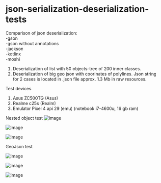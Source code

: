 # json-serialization-deserialization-tests

Comparison of json deserialization:
  <br />-gson
  <br />-gson without annotations
  <br />-jackson 
  <br />-kotlinx
  <br />-moshi 
  
  1) Deserialization of list with 50 objects-tree of 200 inner classes.
  2) Deserialization of big geo json with coorinates of polylines.
  Json string for 2 cases is located in .json file approx. 1.3 Mb in raw resources.

  Test devices
  1) Asus ZC500TG (Asus)
  2) Realme c25s (Realm)
  3) Emulator Pixel 4 api 29 (emu) (notebook i7-4600u, 16 gb ram)

Nested object test 
![image](https://user-images.githubusercontent.com/18057056/190706053-388c0293-2df9-4d8c-9cd7-52d3769b72e7.png)

![image](https://user-images.githubusercontent.com/18057056/190706116-abafa661-b02a-43cd-b06c-3f0e8d6d5052.png)

![image](https://user-images.githubusercontent.com/18057056/190706158-ca5a8bd9-18ea-4c5b-8771-cbd4b0bc6b3e.png)

GeoJson test

![image](https://user-images.githubusercontent.com/18057056/190707233-b51ed6c4-28e3-4d4e-9359-037d0e888f4c.png)

![image](https://user-images.githubusercontent.com/18057056/190706308-e1d72940-090e-4227-902c-1fe78bd9a059.png)

![image](https://user-images.githubusercontent.com/18057056/190706714-9d0aa3b8-a5f7-423c-83d4-cab40d8d1886.png)
